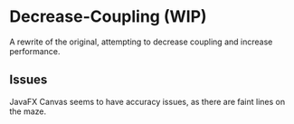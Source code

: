 # Decrease-Coupling (WIP)

A rewrite of the original, attempting to decrease coupling and increase performance.

## Issues

JavaFX Canvas seems to have accuracy issues, as there are faint lines on the maze.
